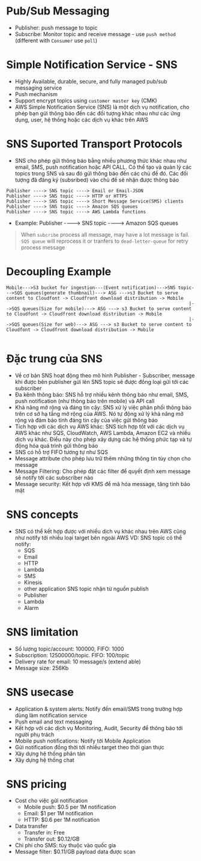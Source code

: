 # Pub/Sub Messaging
- Publisher: push message to topic
- Subscribe: Monitor topic and receive message - use `push method` (different with `Consumer` use `poll`)

# Simple Notification Service - SNS
- Highly Available, durable, secure, and fully managed pub/sub messaging service
- Push mechanism
- Support encrypt topics using `customer master key` (CMK)
- AWS Simple Notification Service (SNS) là một dịch vụ notification, cho phép bạn gửi thông báo đến các đối tượng khác nhau như các ứng dụng, user, hệ thống hoặc các dịch vụ khác trên AWS

# SNS Suported Transport Protocols
- SNS cho phép gửi thông báo bằng nhiều phương thức khác nhau như email, SMS, push notification hoặc API CALL. Có thể tạo và quản lý các topics trong SNS và sau đó gửi thông báo đến các chủ đề đó. Các đối tượng đã đăng ký (subsribed) vào chủ đề sẽ nhận được thông báo
```
Publisher ----> SNS topic ----> Email or Email-JSON
Publisher ----> SNS topic ----> HTTP or HTTPS
Publisher ----> SNS topic ----> Short Message Service(SMS) clients
Publisher ----> SNS topic ----> Amazon SQS queues
Publisher ----> SNS topic ----> AWS Lambda functions
```
- Example: Publisher ----> SNS topic ----> Amazon SQS queues
>When `subcribe` process all message, may have a lot message is fail. `SQS queue` will reprocess it or tranfers to `dead-letter-queue` for retry process message

# Decoupling Example
```
Mobile--->S3 bucket for ingestion---(Event notification)--->SNS topic--->SQS queues(generate thumbnail)---> ASG --->s3 Bucket to serve content to Cloudfont -> Cloudfront download distribution -> Mobile
                                                                    |-->SQS queues(Size for mobile)---> ASG ---> s3 Bucket to serve content to Cloudfont -> Cloudfront download distribution -> Mobile
                                                                    |-->SQS queues(Size for web)---> ASG ---> s3 Bucket to serve content to Cloudfont -> Cloudfront download distribution -> Mobile
                                                                        
```

# Đặc trung của SNS
- Về cơ bản SNS hoạt động theo mô hình Publisher - Subscriber, message khi được bên publisher gửi lên SNS topic sẽ được đồng loại gửi tới các subscriber
- Đa kênh thông báo: SNS hỗ trợ nhiều kênh thông báo như email, SMS, push notification (như thông báo trên mobile) và API call
- Khả năng mở rộng và đáng tin cậy: SNS xử lý việc phân phối thông báo trên cơ sở hạ tầng mở rộng của AWS. Nó tự động xử lý khả năng mở rộng và đảm bảo tính đáng tin cậy của việc gửi thông báo
- Tích hợp với các dịch vụ AWS khác: SNS tích hợp tốt với các dịch vụ AWS khác như SQS, CloudWatch, AWS Lambda, Amazon EC2 và nhiều dịch vụ khác. Điều này cho phép xây dựng các hệ thống phức tạp và tự động hóa quá trình gửi thông báo
- SNS có hỗ trợ FIFO tương tự như SQS
- Message attribute cho phép lưu trữ thêm những thông tin tùy chọn cho message
- Message Filtering: Cho phép đặt các filter để quyết định xem message sẽ notify tới các subscriber nào
- Message security: Kết hợp với KMS để mã hóa message, tăng tính bảo mật


# SNS concepts
- SNS có thể kết hợp được với nhiều dịch vụ khác nhau trên AWS cũng như notify tới nhiều loại target bên ngoài AWS
VD: SNS topic có thể notify:
    + SQS
    + Email
    + HTTP
    + Lambda
    + SMS
    + Kinesis
    + other application
    SNS topic nhận từ nguồn publish
    + Publisher
    + Lambda
    + Alarm

# SNS limitation
- Số lượng topic/account: 100000, FIFO: 1000
- Subscription: 12500000/topic. FIFO: 100/topic
- Delivery rate for email: 10 message/s (extend able)
- Message size: 256Kb

# SNS usecase
- Application & system alerts: Notify đến email/SMS trong trường hợp dùng làm notification service
- Push email and text messaging
- Kết hợp với các dịch vụ Monitoring, Audit, Security để thông báo tới người phụ trách
- Mobile push notifications: Notify tới Mobile Application
- Gửi notification đồng thời tới nhiều target theo thời gian thực
- Xây dựng hệ thống phân tán
- Xây dựng hệ thống chat

# SNS pricing
- Cost cho việc gửi notification
    + Mobile push: $0.5 per 1M notification
    + Email: $1 per 1M notification
    + HTTP: $0.6 per 1M notification
- Data transfer
    + Transfer in: Free
    + Transfer out: $0.12/GB
- Chi phí cho SMS: tùy thuộc vào quốc gia
- Message filter: $0.11/GB payload data được scan